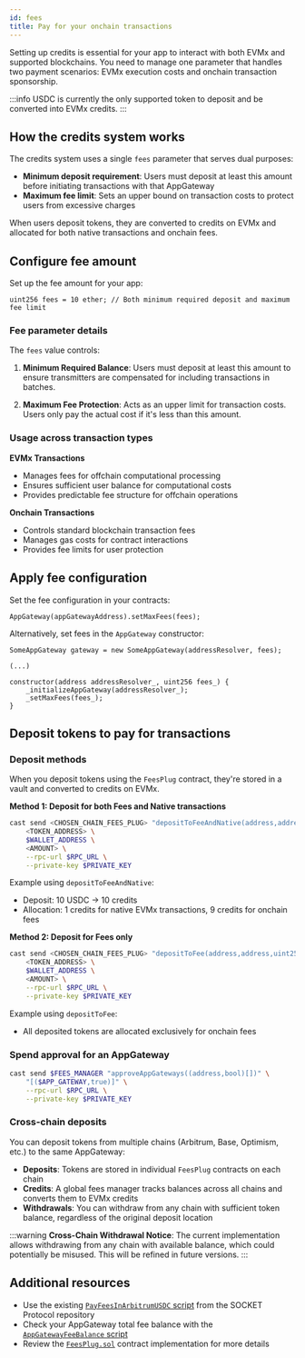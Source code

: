 ```yaml
---
id: fees
title: Pay for your onchain transactions
---
```


Setting up credits is essential for your app to interact with both EVMx and supported blockchains. You need to manage one parameter that handles two payment scenarios: EVMx execution costs and onchain transaction sponsorship.

:::info
USDC is currently the only supported token to deposit and be converted into EVMx credits.
:::

## How the credits system works

The credits system uses a single `fees` parameter that serves dual purposes:
- **Minimum deposit requirement**: Users must deposit at least this amount before initiating transactions with that AppGateway
- **Maximum fee limit**: Sets an upper bound on transaction costs to protect users from excessive charges

When users deposit tokens, they are converted to credits on EVMx and allocated for both native transactions and onchain fees.

## Configure fee amount

Set up the fee amount for your app:

```solidity
uint256 fees = 10 ether; // Both minimum required deposit and maximum fee limit
```

### Fee parameter details

The `fees` value controls:

1. **Minimum Required Balance**: Users must deposit at least this amount to ensure transmitters are compensated for including transactions in batches.

2. **Maximum Fee Protection**: Acts as an upper limit for transaction costs. Users only pay the actual cost if it's less than this amount.

### Usage across transaction types

**EVMx Transactions**
- Manages fees for offchain computational processing
- Ensures sufficient user balance for computational costs
- Provides predictable fee structure for offchain operations

**Onchain Transactions**
- Controls standard blockchain transaction fees
- Manages gas costs for contract interactions
- Provides fee limits for user protection

## Apply fee configuration

Set the fee configuration in your contracts:

```solidity
AppGateway(appGatewayAddress).setMaxFees(fees);
```

Alternatively, set fees in the `AppGateway` constructor:

```solidity
SomeAppGateway gateway = new SomeAppGateway(addressResolver, fees);

(...)

constructor(address addressResolver_, uint256 fees_) {
    _initializeAppGateway(addressResolver_);
    _setMaxFees(fees_);
}
```

## Deposit tokens to pay for transactions

### Deposit methods

When you deposit tokens using the `FeesPlug` contract, they're stored in a vault and converted to credits on EVMx.

**Method 1: Deposit for both Fees and Native transactions**
```bash
cast send <CHOSEN_CHAIN_FEES_PLUG> "depositToFeeAndNative(address,address,uint256)" \
    <TOKEN_ADDRESS> \
    $WALLET_ADDRESS \
    <AMOUNT> \
    --rpc-url $RPC_URL \
    --private-key $PRIVATE_KEY
```

Example using `depositToFeeAndNative`:
- Deposit: 10 USDC → 10 credits
- Allocation: 1 credits for native EVMx transactions, 9 credits for onchain fees

**Method 2: Deposit for Fees only**
```bash
cast send <CHOSEN_CHAIN_FEES_PLUG> "depositToFee(address,address,uint256)" \
    <TOKEN_ADDRESS> \
    $WALLET_ADDRESS \
    <AMOUNT> \
    --rpc-url $RPC_URL \
    --private-key $PRIVATE_KEY
```

Example using `depositToFee`:
- All deposited tokens are allocated exclusively for onchain fees

### Spend approval for an AppGateway
```bash
cast send $FEES_MANAGER "approveAppGateways((address,bool)[])" \
    "[($APP_GATEWAY,true)]" \
    --rpc-url $RPC_URL \
    --private-key $PRIVATE_KEY
```

### Cross-chain deposits

You can deposit tokens from multiple chains (Arbitrum, Base, Optimism, etc.) to the same AppGateway:

- **Deposits**: Tokens are stored in individual `FeesPlug` contracts on each chain
- **Credits**: A global fees manager tracks balances across all chains and converts them to EVMx credits
- **Withdrawals**: You can withdraw from any chain with sufficient token balance, regardless of the original deposit location

:::warning
**Cross-Chain Withdrawal Notice**: The current implementation allows withdrawing from any chain with available balance, which could potentially be misused. This will be refined in future versions.
:::

## Additional resources

- Use the existing [`PayFeesInArbitrumUSDC` script](https://github.com/SocketDotTech/socket-protocol/blob/master/script/helpers/PayFeesInArbitrumUSDC.s.sol) from the SOCKET Protocol repository
- Check your AppGateway total fee balance with the [`AppGatewayFeeBalance` script](https://github.com/SocketDotTech/socket-protocol/blob/master/script/helpers/AppGatewayFeeBalance.s.sol)
- Review the [`FeesPlug.sol`](https://github.com/SocketDotTech/socket-protocol/blob/master/contracts/evmx/payload-delivery/FeesPlug.sol#L18) contract implementation for more details
